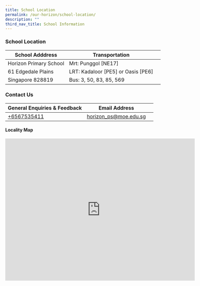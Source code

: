 ```yaml
---
title: School Location
permalink: /our-horizon/school-location/
description: ""
third_nav_title: School Information
---
```

### **School Location**



| School Adddress | Transportation |  |
| -------- | -------- | -------- |
| Horizon Primary School     | Mrt: Punggol [NE17]     |      |
| 61 Edgedale Plains     | LRT: Kadaloor [PE5] or Oasis [PE6]    |      |
| Singapore 828819    | Bus: 3, 50, 83, 85, 569    |      |

### **Contact Us**

|General Enquiries &amp; Feedback | Email Address |  |
| -------- | -------- | -------- |
|   [+6567535411](+6567535411)   |  [horizon_ps@moe.edu.sg](horizon_ps@moe.edu.sg)    |     |


#### **Locality Map**

<iframe loading="lazy" allowfullscreen="" style="border:0;" height="450" width="600" src="https://www.google.com/maps/embed?pb=!1m18!1m12!1m3!1d3988.6276292804732!2d103.91094151475416!3d1.399817498979097!2m3!1f0!2f0!3f0!3m2!1i1024!2i768!4f13.1!3m3!1m2!1s0x31da16003fe3eb83%3A0xd7dfdd03955fe8bd!2sHorizon%20Primary%20School!5e0!3m2!1sen!2ssg!4v1671812896861!5m2!1sen!2ssg"></iframe>